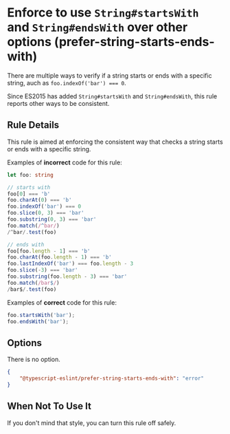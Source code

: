 # Enforce to use `String#startsWith` and `String#endsWith` over other options (prefer-string-starts-ends-with)

There are multiple ways to verify if a string starts or ends with a specific string, auch as `foo.indexOf('bar') === 0`.

Since ES2015 has added `String#startsWith` and `String#endsWith`, this rule reports other ways to be consistent.

## Rule Details

This rule is aimed at enforcing the consistent way that checks a string starts or ends with a specific string.

Examples of **incorrect** code for this rule:

```ts
let foo: string

// starts with
foo[0] === 'b'
foo.charAt(0) === 'b'
foo.indexOf('bar') === 0
foo.slice(0, 3) === 'bar'
foo.substring(0, 3) === 'bar'
foo.match(/^bar/)
/^bar/.test(foo)

// ends with
foo[foo.length - 1] === 'b'
foo.charAt(foo.length - 1) === 'b'
foo.lastIndexOf('bar') === foo.length - 3
foo.slice(-3) === 'bar'
foo.substring(foo.length - 3) === 'bar'
foo.match(/bar$/)
/bar$/.test(foo)
```

Examples of **correct** code for this rule:

```ts
foo.startsWith('bar');
foo.endsWith('bar');
```

## Options

There is no option.

```JSON
{
    "@typescript-eslint/prefer-string-starts-ends-with": "error"
}
```

## When Not To Use It

If you don't mind that style, you can turn this rule off safely.
